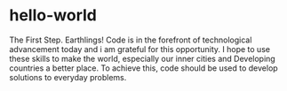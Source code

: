 # hello-world
The First Step.
Earthlings!
Code is in the forefront of technological advancement today and i am grateful for this opportunity.
I hope to use these skills to make the world, especially our inner cities and Developing countries a better place. 
To achieve this, code should be used to develop solutions to everyday problems.
